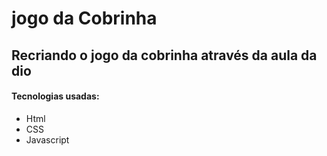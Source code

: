 # jogo da Cobrinha
## Recriando o jogo da cobrinha através da aula da dio
#### Tecnologias usadas:
 - Html
 - CSS
 - Javascript

